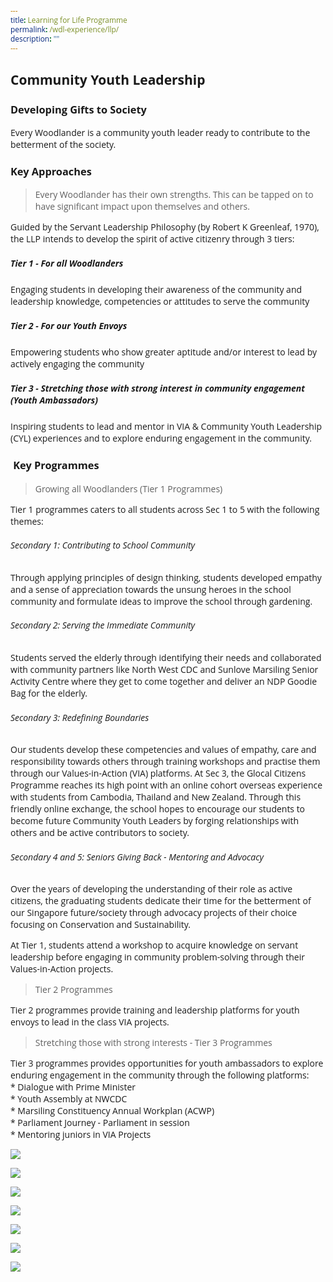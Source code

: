 ```yaml
---
title: Learning for Life Programme
permalink: /wdl-experience/llp/
description: ""
---
```

<style type="text/css">
@import url('https://fonts.googleapis.com/css2?family=Open+Sans&display=swap');  

body, * { font-family: 'Open Sans', sans-serif !important; }
.bp-container h1 { letter-spacing: normal !important; font-weight: 300 !important;}
</style>
## Community Youth Leadership
### Developing Gifts to Society

Every Woodlander is a community youth leader ready to contribute to the betterment of the society.

### Key Approaches

> Every Woodlander has their own strengths. This can be tapped on to have significant impact upon themselves and others.

Guided by the Servant Leadership Philosophy (by Robert K Greenleaf, 1970), the LLP intends to develop the spirit of active citizenry through 3 tiers:
##### Tier 1 - For all Woodlanders
Engaging students in developing their awareness of the community and leadership knowledge, competencies or attitudes to serve the community

##### Tier 2 - For our Youth Envoys
Empowering students who show greater aptitude and/or interest to lead by actively engaging the community

##### Tier 3 - Stretching those with strong interest in community engagement (Youth Ambassadors)
Inspiring students to lead and mentor in VIA & Community Youth Leadership (CYL) experiences and to explore enduring engagement in the community.

###  Key Programmes


> Growing all Woodlanders (Tier 1 Programmes)

Tier 1 programmes caters to all students across Sec 1 to 5 with the following themes:  
  
###### Secondary 1: Contributing to School Community  
Through applying principles of design thinking, students developed empathy and a sense of appreciation towards the unsung heroes in the school community and formulate ideas to improve the school through gardening.

###### Secondary 2: Serving the Immediate Community  
Students served the elderly through identifying their needs and collaborated with community partners like North West CDC and Sunlove Marsiling Senior Activity Centre where they get to come together and deliver an NDP Goodie Bag for the elderly.

###### Secondary 3: Redefining Boundaries  
Our students develop these competencies and values of empathy, care and responsibility towards others through training workshops and practise them through our Values-in-Action (VIA) platforms. At Sec 3, the Glocal Citizens Programme reaches its high point with an online cohort overseas experience with students from Cambodia, Thailand and New Zealand. Through this friendly online exchange, the school hopes to encourage our students to become future Community Youth Leaders by forging relationships with others and be active contributors to society.

###### Secondary 4 and 5: Seniors Giving Back - Mentoring and Advocacy  
Over the years of developing the understanding of their role as active citizens, the graduating students dedicate their time for the betterment of our Singapore future/society through advocacy projects of their choice focusing on Conservation and Sustainability.  
  
At Tier 1, students attend a workshop to acquire knowledge on servant leadership before engaging in community problem-solving through their Values-in-Action projects.

> Tier 2 Programmes
 
Tier 2 programmes provide training and leadership platforms for youth envoys to lead in the class VIA projects.

> Stretching those with strong interests - Tier 3 Programmes

Tier 3 programmes provides opportunities for youth ambassadors to explore enduring engagement in the community through the following platforms:  
* Dialogue with Prime Minister  
* Youth Assembly at NWCDC  
* Marsiling Constituency Annual Workplan (ACWP)  
* Parliament Journey - Parliament in session  
* Mentoring juniors in VIA Projects

![](/images/WDL%20Experience/Untitled-4.jpg)

![](/images/WDL%20Experience/Untitled-3.jpg)

![](/images/WDL%20Experience/11-Sec-1-VIA-1.jpeg)

![](/images/WDL%20Experience/llp2.jpeg)

![](/images/WDL%20Experience/Untitled-8.jpg)

![](/images/WDL%20Experience/Untitled-1.jpg)

![](/images/WDL%20Experience/Untitled-11.jpg)